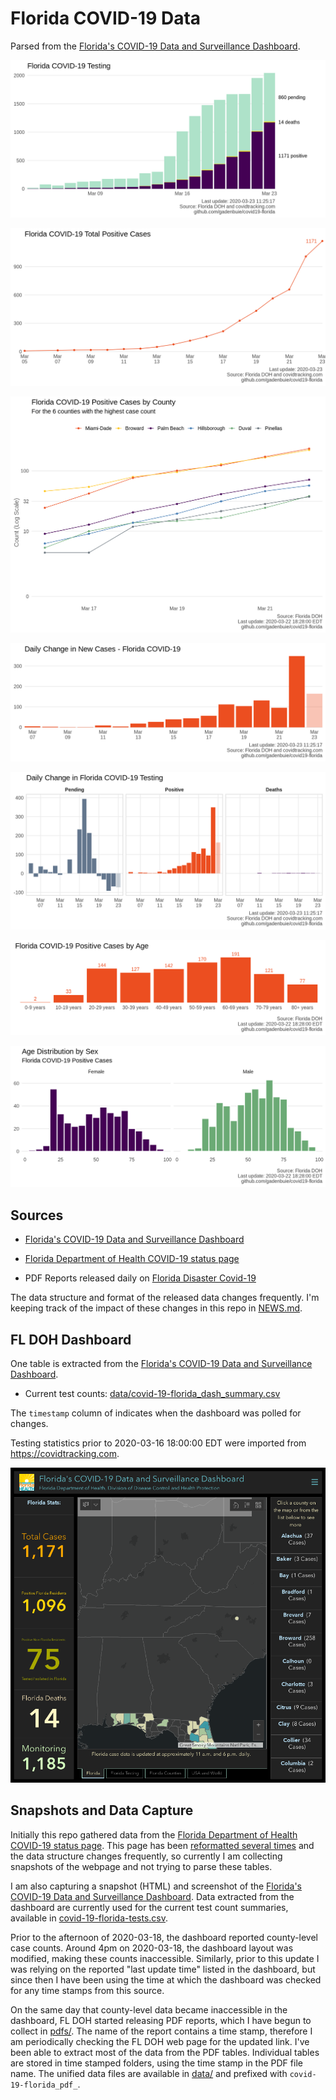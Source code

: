 # Florida COVID-19 Data

Parsed from the [Florida's COVID-19 Data and Surveillance Dashboard][dashboard].

![](plots/covid-19-florida-testing.png)

![](plots/covid-19-florida-total-positive.png)

![](plots/covid-19-florida-county-top-6.png)

![](plots/covid-19-florida-change-new-cases.png)

![](plots/covid-19-florida-daily-test-changes.png)

![](plots/covid-19-florida-age.png)

![](plots/covid-19-florida-age-sex.png)

## Sources

- [Florida's COVID-19 Data and Surveillance Dashboard][dashboard]

- [Florida Department of Health COVID-19 status page][main-page]

- PDF Reports released daily on [Florida Disaster Covid-19][fl-disaster]

The data structure and format of the released data changes frequently.
I'm keeping track of the impact of these changes in this repo in [NEWS.md](NEWS.md).

## FL DOH Dashboard

One table is extracted from the [Florida's COVID-19 Data and Surveillance Dashboard][dashboard].

- Current test counts: [data/covid-19-florida_dash_summary.csv](data/covid-19-florida_dash_summary.csv)

The `timestamp` column of indicates when the dashboard was polled for changes.

Testing statistics prior to 2020-03-16 18:00:00 EDT were imported from <https://covidtracking.com>.

![](screenshots/fodh_maps_arcgis_com__apps__opsdashboard.png)

## Snapshots and Data Capture

Initially this repo gathered data from the [Florida Department of Health COVID-19 status page][main-page].
This page has been [reformatted several times](screenshots/floridahealth_gov__diseases-and-conditions__COVID-19.png) and the data structure changes frequently,
so currently I am collecting snapshots of the webpage and not trying to parse these tables.

I am also capturing a snapshot (HTML) and screenshot of the [Florida's COVID-19 Data and Surveillance Dashboard][dashboard].
Data extracted from the dashboard are currently used for the current test count summaries, available in [covid-19-florida-tests.csv](covid-19-florida-tests.csv).

Prior to the afternoon of 2020-03-18, the dashboard reported county-level case counts.
Around 4pm on 2020-03-18, the dashboard layout was modified, making these counts inaccessible.
Similarly, prior to this update I was relying on the reported "last update time" listed in the dashboard,
but since then I have been using the time at which the dashboard was checked for any time stamps from this source.

On the same day that county-level data became inaccessible in the dashboard, 
FL DOH started releasing PDF reports,
which I have begun to collect in [pdfs/](pdfs/).
The name of the report contains a time stamp, 
therefore I am periodically checking the FL DOH web page for the updated link.
I've been able to extract most of the data from the PDF tables.
Individual tables are stored in time stamped folders, 
using the time stamp in the PDF file name.
The unified data files are available in [data/](data/)
and prefixed with `covid-19-florida_pdf_`.

[main-page]: http://www.floridahealth.gov/diseases-and-conditions/COVID-19/
[dashboard]: https://fdoh.maps.arcgis.com/apps/opsdashboard/index.html#/8d0de33f260d444c852a615dc7837c86
[fl-disaster]: http://www.floridahealth.gov/diseases-and-conditions/COVID-19/
